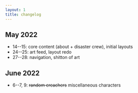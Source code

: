 ```yaml
---
layout: 1
title: changelog
---
```

## May 2022
- 14--15: core content (about + disaster crew), initial layouts
- 24--25: art feed, layout redo
- 27--28: navigation, shitton of art

## June 2022
- 6--7, 9: ~~random creachers~~ miscellaneous characters